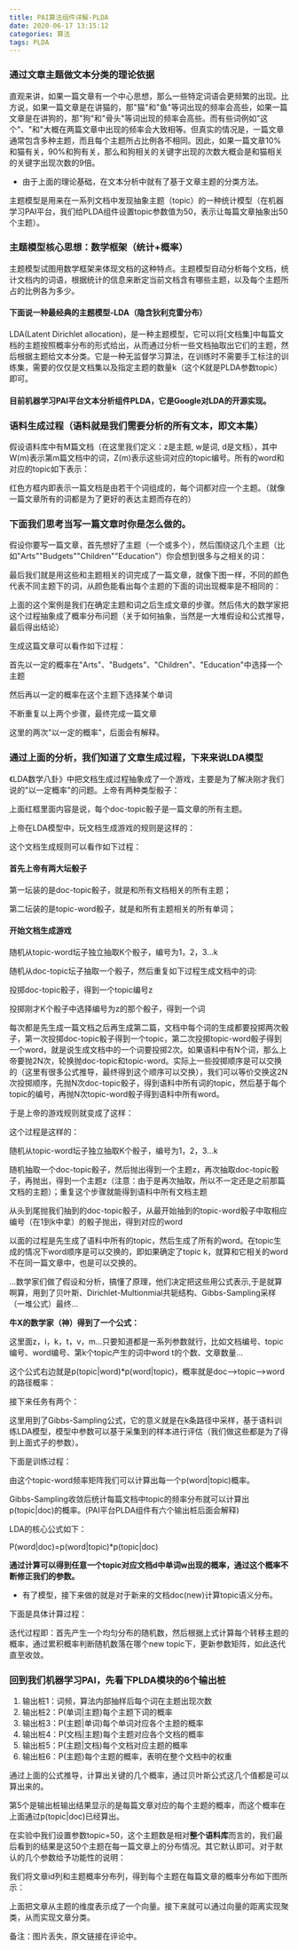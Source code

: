 ```yaml
---
title: PAI算法组件详解-PLDA
date: 2020-06-17 13:15:12
categories: 算法
tags: PLDA
---
```


### 通过文章主题做文本分类的理论依据

直观来讲，如果一篇文章有一个中心思想，那么一些特定词语会更频繁的出现。比方说，如果一篇文章是在讲猫的，那"猫"和"鱼"等词出现的频率会高些，如果一篇文章是在讲狗的，那"狗"和"骨头"等词出现的频率会高些。而有些词例如"这个"、"和"大概在两篇文章中出现的频率会大致相等。但真实的情况是，一篇文章通常包含多种主题，而且每个主题所占比例各不相同。因此，如果一篇文章10%和猫有关，90%和狗有关，那么和狗相关的关键字出现的次数大概会是和猫相关的关键字出现次数的9倍。

- 由于上面的理论基础，在文本分析中就有了基于文章主题的分类方法。

主题模型是用来在一系列文档中发现抽象主题（topic）的一种统计模型（在机器学习PAI平台，我们给PLDA组件设置topic参数值为50，表示让每篇文章抽象出50个主题）。

### 主题模型核心思想：数学框架（统计+概率）

主题模型试图用数学框架来体现文档的这种特点。主题模型自动分析每个文档，统计文档内的词语，根据统计的信息来断定当前文档含有哪些主题，以及每个主题所占的比例各为多少。

#### 下面说一种最经典的主题模型-LDA（隐含狄利克雷分布）

LDA(Latent Dirichlet allocation)，是一种主题模型，它可以将[文档集]中每篇文档的主题按照概率分布的形式给出，从而通过分析一些文档抽取出它们的主题，然后根据主题给文本分类。它是一种无监督学习算法，在训练时不需要手工标注的训练集，需要的仅仅是文档集以及指定主题的数量k（这个K就是PLDA参数topic）即可。

#### 目前机器学习PAI平台文本分析组件PLDA，它是Google对LDA的开源实现。

### 语料生成过程（语料就是我们需要分析的所有文本，即文本集）

假设语料库中有M篇文档（在这里我们定义：z是主题, w是词, d是文档），其中W(m)表示第m篇文档中的词，Z(m)表示这些词对应的topic编号。所有的word和对应的topic如下表示：

红色方框内即表示一篇文档是由若干个词组成的，每个词都对应一个主题。（就像一篇文章所有的词都是为了更好的表达主题而存在的）

### 下面我们思考当写一篇文章时你是怎么做的。

假设你要写一篇文章，首先想好了主题（一个或多个），然后围绕这几个主题（比如"Arts""Budgets""Children""Education"）你会想到很多与之相关的词：

最后我们就是用这些和主题相关的词完成了一篇文章，就像下图一样，不同的颜色代表不同主题下的词，从颜色能看出每个主题的下面的词出现概率是不相同的：

上面的这个案例是我们在确定主题和词之后生成文章的步骤。然后伟大的数学家把这个过程抽象成了概率分布问题（关于如何抽象，当然是一大堆假设和公式推导，最后得出结论）

生成这篇文章可以看作如下过程：

首先以一定的概率在"Arts"、"Budgets"、"Children"、"Education"中选择一个主题

然后再以一定的概率在这个主题下选择某个单词

不断重复以上两个步骤，最终完成一篇文章

这里的两次"以一定的概率"，后面会有解释。

### 通过上面的分析，我们知道了文章生成过程，下来来说LDA模型

《LDA数学八卦》中把文档生成过程抽象成了一个游戏，主要是为了解决刚才我们说的"以一定概率"的问题。上帝有两种类型骰子：

上面红框里面内容是说，每个doc-topic骰子是一篇文章的所有主题。

上帝在LDA模型中，玩文档生成游戏的规则是这样的：

这个文档生成规则可以看作如下过程：

#### 首先上帝有两大坛骰子

第一坛装的是doc-topic骰子，就是和所有文档相关的所有主题；

第二坛装的是topic-word骰子，就是和所有主题相关的所有单词；

#### 开始文档生成游戏

随机从topic-word坛子独立抽取K个骰子，编号为1，2，3…k

随机从doc-topic坛子抽取一个骰子，然后重复如下过程生成文档中的词:

投掷doc-topic骰子，得到一个topic编号z

投掷刚才K个骰子中选择编号为z的那个骰子，得到一个词

每次都是先生成一篇文档之后再生成第二篇，文档中每个词的生成都要投掷两次骰子，第一次投掷doc-topic骰子得到一个topic，第二次投掷topic-word骰子得到一个word，就是说生成文档中的一个词要投掷2次。如果语料中有N个词，那么上帝要抛2N次，轮换抛doc-topic和topic-word。实际上一些投掷顺序是可以交换的（这里有很多公式推导，最终得到这个顺序可以交换），我们可以等价交换这2N次投掷顺序，先抛N次doc-topic骰子，得到语料中所有词的topic，然后基于每个topic的编号，再抛N次topic-word骰子得到语料中所有word。

于是上帝的游戏规则就变成了这样：

这个过程是这样的：

随机从topic-word坛子独立抽取K个骰子，编号为1，2，3…k

随机抽取一个doc-topic骰子，然后抛出得到一个主题z，再次抽取doc-topic骰子，再抛出，得到一个主题z（注意：由于是再次抽取，所以不一定还是之前那篇文档的主题）；重复这个步骤就能得到语料中所有文档主题

从头到尾抛我们抽到的doc-topic骰子，从最开始抽到的topic-word骰子中取相应编号（在1到k中拿）的骰子抛出，得到对应的word

以面的过程是先生成了语料中所有的topic，然后生成了所有的word。在topic生成的情况下word顺序是可以交换的，即如果确定了topic k，就算和它相关的word不在同一篇文章中，也是可以交换的。

...数学家们做了假设和分析，搞懂了原理，他们决定把这些用公式表示,于是就算啊算，用到了贝叶斯、Dirichlet-Multionmial共轭结构、Gibbs-Sampling采样（一堆公式）最终...

**牛X的数学家（神）得到了一个公式：**

这里面z，i，k，t，v，m...只要知道都是一系列参数就行，比如文档编号、topic编号、word编号、第k个topic产生的词中word t的个数、文章数量...

这个公式右边就是p(topic|word)*p(word|topic)，概率就是doc-->topic-->word的路径概率：

接下来任务有两个：

这里用到了Gibbs-Sampling公式，它的意义就是在k条路径中采样，基于语料训练LDA模型，模型中参数可以基于采集到的样本进行评估（我们做这些都是为了得到上面式子的参数）。

下面是训练过程：

由这个topic-word频率矩阵我们可以计算出每一个p(word|topic)概率。

Gibbs-Sampling收敛后统计每篇文档中topic的频率分布就可以计算出p(topic|doc)的概率。(PAI平台PLDA组件有六个输出桩后面会解释)

LDA的核心公式如下：

P(word|doc)=p(word|topic)*p(topic|doc)

**通过计算可以得到任意一个topic对应文档d中单词w出现的概率，通过这个概率不断修正我们的参数。**

- 有了模型，接下来做的就是对于新来的文档doc(new)计算topic语义分布。

下面是具体计算过程：

迭代过程即：首先产生一个均匀分布的随机数，然后根据上式计算每个转移主题的概率，通过累积概率判断随机数落在哪个new topic下，更新参数矩阵，如此迭代直至收敛。

###	回到我们机器学习PAI，先看下PLDA模块的6个输出桩

1. 输出桩1：词频，算法内部抽样后每个词在主题出现次数
2. 输出桩2：P(单词|主题)每个主题下词的概率
3. 输出桩3：P(主题|单词)每个单词对应各个主题的概率
4. 输出桩4：P(文档|主题)每个主题对应各个文档的概率
5. 输出桩5：P(主题|文档)每个文档对应主题的概率
6. 输出桩6：P(主题)每个主题的概率，表明在整个文档中的权重

通过上面的公式推导，计算出关键的几个概率，通过贝叶斯公式这几个值都是可以算出来的。

第5个是输出桩输出结果显示的是每篇文章对应的每个主题的概率，而这个概率在上面通过p(topic|doc)已经算出。

在实验中我们设置参数topic=50，这个主题数是相对**整个语料库**而言的，我们最后看到的结果是这50个主题在每一篇文章上的分布情况。其它默认即可。对于默认的几个参数给予功能性的说明：

我们将文章id列和主题概率分布列，得到每个主题在每篇文章的概率分布如下图所示：

上面把文章从主题的维度表示成了一个向量。接下来就可以通过向量的距离实现聚类，从而实现文章分类。

备注：图片丢失，原文链接在评论中。